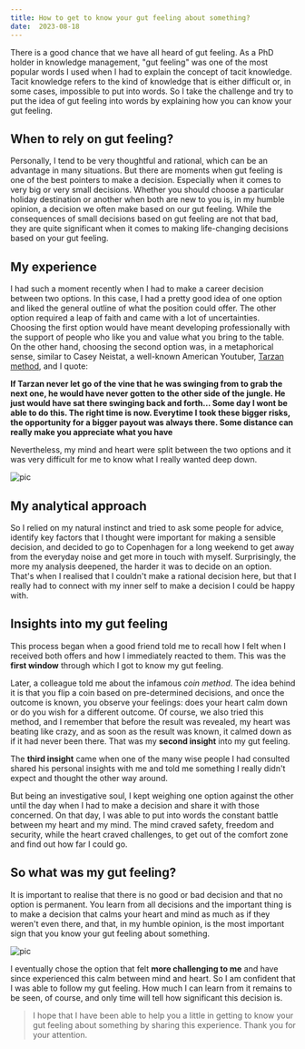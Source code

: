 ```yaml
---
title: How to get to know your gut feeling about something?
date:  2023-08-18
---
```

There is a good chance that we have all heard of gut feeling. As a PhD holder in knowledge management, "gut feeling" was one of the most popular words I used when I had to explain the concept of tacit knowledge. Tacit knowledge refers to the kind of knowledge that is either difficult or, in some cases, impossible to put into words. So I take the challenge and try to put the idea of gut feeling into words by explaining how you can know your gut feeling. 

## When to rely on gut feeling?

Personally, I tend to be very thoughtful and rational, which can be an advantage in many situations. But there are moments when gut feeling is one of the best pointers to make a decision. Especially when it comes to very big or very small decisions. Whether you should choose a particular holiday destination or another when both are new to you is, in my humble opinion, a decision we often make based on our gut feeling. While the consequences of small decisions based on gut feeling are not that bad, they are quite significant when it comes to making life-changing decisions based on your gut feeling. 

## My experience

I had such a moment recently when I had to make a career decision between two options. In this case, I had a pretty good idea of one option and liked the general outline of what the position could offer. The other option required a leap of faith and came with a lot of uncertainties. Choosing the first option would have meant developing professionally with the support of people who like you and value what you bring to the table. On the other hand, choosing the second option was, in a metaphorical sense, similar to Casey Neistat, a well-known American Youtuber, [Tarzan method](https://www.youtube.com/watch?v=9Vi7PPResIg&ab_channel=Dansnov1086), and I quote: 

**If Tarzan never let go of the vine that he was swinging from to grab the next one, he would have never gotten to the other side of the jungle. He just would have sat there swinging back and forth... Some day I wont be able to do this. The right time is now. Everytime I took these bigger risks, the opportunity for a bigger payout was always there. Some distance can really make you appreciate what you have**

Nevertheless, my mind and heart were split between the two options and it was very difficult for me to know what I really wanted deep down.

![pic](img/6p1.jpeg)

## My analytical approach

So I relied on my natural instinct and tried to ask some people for advice, identify key factors that I thought were important for making a sensible decision, and decided to go to Copenhagen for a long weekend to get away from the everyday noise and get more in touch with myself. Surprisingly, the more my analysis deepened, the harder it was to decide on an option. That's when I realised that I couldn't make a rational decision here, but that I really had to connect with my inner self to make a decision I could be happy with. 

## Insights into my gut feeling

This process began when a good friend told me to recall how I felt when I received both offers and how I immediately reacted to them. This was the **first window** through which I got to know my gut feeling. 

Later, a colleague told me about the infamous *coin method*. The idea behind it is that you flip a coin based on pre-determined decisions, and once the outcome is known, you observe your feelings: does your heart calm down or do you wish for a different outcome. Of course, we also tried this method, and I remember that before the result was revealed, my heart was beating like crazy, and as soon as the result was known, it calmed down as if it had never been there. That was my **second insight** into my gut feeling. 

The **third insight** came when one of the many wise people I had consulted shared his personal insights with me and told me something I really didn't expect and thought the other way around.

But being an investigative soul, I kept weighing one option against the other until the day when I had to make a decision and share it with those concerned. On that day, I was able to put into words the constant battle between my heart and my mind. The mind craved safety, freedom and security, while the heart craved challenges, to get out of the comfort zone and find out how far I could go. 

## So what was my gut feeling?

It is important to realise that there is no good or bad decision and that no option is permanent. You learn from all decisions and the important thing is to make a decision that calms your heart and mind as much as if they weren't even there, and that, in my humble opinion, is the most important sign that you know your gut feeling about something.

![pic](img/6p2.jpeg)

I eventually chose the option that felt **more challenging to me** and have since experienced this calm between mind and heart. So I am confident that I was able to follow my gut feeling. How much I can learn from it remains to be seen, of course, and only time will tell how significant this decision is. 
 
> I hope that I have been able to help you a little in getting to know your gut feeling about something by sharing this experience. Thank you for your attention. 

